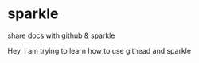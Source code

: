 # sparkle
share docs with github &amp; sparkle

Hey, I am trying to learn how to use githead and sparkle
